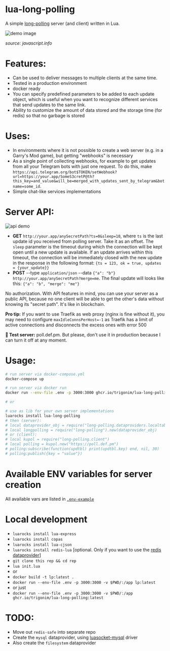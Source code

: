 <!-- personal notes

Код редачить в vscode рабоей области "lua".
Тест dev без домена (.env upstash):
- docker build -t lp:latest . && docker run --env-file .env -p 3010:3000 -v $PWD/:/app lp:latest
- curl --verbose -X POST -H "Content-Type application/json" -d '{"a": 1}' "http://ip:3010/SECRET_UID"
           /\ в хедерах рейт лимиты
Запуск через docker services (lua-polling). sxu polling
Релиз имейджа срабатывает по крону и тегу (формат v*.*.*)
Релиз luarocks только по тегу v*
Деплой прод `docker pull ghcr.io/trigonim/lua-long-polling:latest`, затем из `sxu polling` `dc up -d lua-polling`
-->

# lua-long-polling

A simple [long-polling](https://javascript.info/long-polling) server (and client) written in Lua.

![demo image](https://file.def.pm/wq86G74W.svg)

_source: javascript.info_

# Features:

- Can be used to deliver messages to multiple clients at the same time.
- Tested in a production environment
- docker ready
- You can specify predefined parameters to be added to each update object, which is useful when you want to recognize different services that send updates to the same link.
- Ability to customize the amount of data stored and the storage time (for redis) so that no garbage is stored

# Uses:

- In environments where it is not possible to create a web server (e.g. in a Garry's Mod game), but getting "webhooks" is necessary
- As a single point of collecting webhooks, for example to get updates from all your Telegram bots with just one request. To do this, make `https://api.telegram.org/bot$TOKEN/setWebhook?url=https://your.app/SomeS3cretP@th?this_key=and_value&will_be=merged_with_updates_sent_by_telegram&botname=some_id`.
- Simple chat-like services implementations

# Server API:

![api demo](https://file.def.pm/uV3R6f28.gif)

- **GET** `http://your.app/anySecretPath?ts=0&sleep=10`, where `ts` is the last update id you received from polling server. Take it as an offset. The `sleep` parameter is the timeout during which the connection will be kept open until a new update is available. If an update arrives within this timeout, the connection will be immediately closed with the new update in the response in the following format: `{ts = 123, ok = true, updates = {your_update}}`
- **POST** --type `application/json` --data `{"a": "b"}` `http://your.app/anySecretPath?merge=me`. The final update will looks like this: `{"a": "b", "merge": "me"}`

No authorization. With API features in mind, you can use your server as a public API, because no one client will be able to get the other's data without knowing its "secret path". It's like in blockchain.

**Pro tip:** If you want to use Traefik as web proxy (nginx is fine without it), you may need to configure `maxIdleConnsPerHost=-1` as Traefik has a limit of active connections and disconnects the excess ones with error 500

**👀 Test server:** poll.def.pm. But please, don't use it in production because I can turn it off at any moment.

# Usage:

```bash
# run server via docker-compose.yml
docker-compose up

# run server via docker run
docker run --env-file .env -p 3000:3000 ghcr.io/trigonim/lua-long-polling:latest

# or

# use as lib for your own server implementations
luarocks install lua-long-polling
# then (server):
# local dataprovider_obj = require("long-polling.dataproviders.localtable").new()
# local longpolling = require("long-polling").new(dataprovider_obj)
# or (client):
# local kupol = require("long-polling.client")
# local polling = kupol.new("https://poll.def.pm")
# polling:subscribe(function(updtbl) print(updtbl.key) end, nil, 30)
# polling:publish({key = "value"})
```

# Available ENV variables for server creation

All available vars are listed in [`.env-example`](https://github.com/TRIGONIM/lua-long-polling/blob/main/.env-example)

# Local development

- `luarocks install lua-express`
- `luarocks install copas`
- `luarocks install lua-cjson`
- `luarocks install redis-lua` [optional. Only if you want to use the [redis dataprovider](https://github.com/TRIGONIM/lua-long-polling/blob/main/lua/long-polling/dataproviders/redis.lua)]
- `git clone this rep && cd rep`
- `lua init.lua`
- or
- `docker build -t lp:latest .`
- `docker run --env-file .env -p 3000:3000 -v $PWD/:/app lp:latest`
- or just
- `docker run --env-file .env -p 3000:3000 -v $PWD/:/app ghcr.io/trigonim/lua-long-polling:latest`

# TODO:

- Move out `redis-safe` into separate repo
- Create the `mysql` dataprovider, using [luasocket-mysql](https://github.com/TRIGONIM/luasocket-mysql) driver
- Also create the `filesystem` dataprovider

